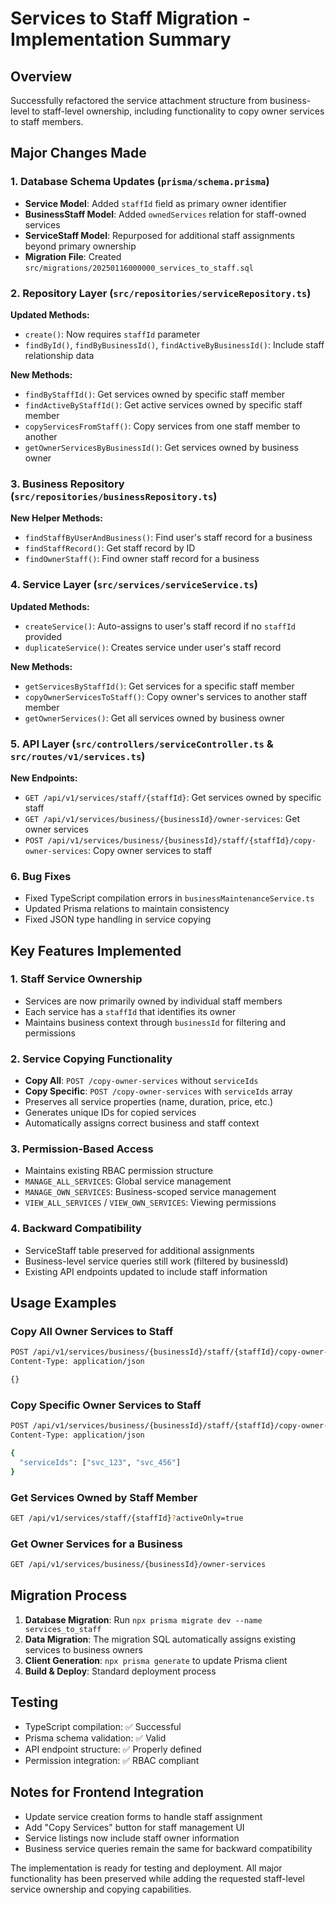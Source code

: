 # Services to Staff Migration - Implementation Summary

## Overview
Successfully refactored the service attachment structure from business-level to staff-level ownership, including functionality to copy owner services to staff members.

## Major Changes Made

### 1. Database Schema Updates (`prisma/schema.prisma`)
- **Service Model**: Added `staffId` field as primary owner identifier
- **BusinessStaff Model**: Added `ownedServices` relation for staff-owned services
- **ServiceStaff Model**: Repurposed for additional staff assignments beyond primary ownership
- **Migration File**: Created `src/migrations/20250116000000_services_to_staff.sql`

### 2. Repository Layer (`src/repositories/serviceRepository.ts`)
**Updated Methods:**
- `create()`: Now requires `staffId` parameter
- `findById()`, `findByBusinessId()`, `findActiveByBusinessId()`: Include staff relationship data

**New Methods:**
- `findByStaffId()`: Get services owned by specific staff member
- `findActiveByStaffId()`: Get active services owned by specific staff member
- `copyServicesFromStaff()`: Copy services from one staff member to another
- `getOwnerServicesByBusinessId()`: Get services owned by business owner

### 3. Business Repository (`src/repositories/businessRepository.ts`)
**New Helper Methods:**
- `findStaffByUserAndBusiness()`: Find user's staff record for a business
- `findStaffRecord()`: Get staff record by ID
- `findOwnerStaff()`: Find owner staff record for a business

### 4. Service Layer (`src/services/serviceService.ts`)
**Updated Methods:**
- `createService()`: Auto-assigns to user's staff record if no `staffId` provided
- `duplicateService()`: Creates service under user's staff record

**New Methods:**
- `getServicesByStaffId()`: Get services for a specific staff member
- `copyOwnerServicesToStaff()`: Copy owner's services to another staff member
- `getOwnerServices()`: Get all services owned by business owner

### 5. API Layer (`src/controllers/serviceController.ts` & `src/routes/v1/services.ts`)
**New Endpoints:**
- `GET /api/v1/services/staff/{staffId}`: Get services owned by specific staff
- `GET /api/v1/services/business/{businessId}/owner-services`: Get owner services
- `POST /api/v1/services/business/{businessId}/staff/{staffId}/copy-owner-services`: Copy owner services to staff

### 6. Bug Fixes
- Fixed TypeScript compilation errors in `businessMaintenanceService.ts`
- Updated Prisma relations to maintain consistency
- Fixed JSON type handling in service copying

## Key Features Implemented

### 1. Staff Service Ownership
- Services are now primarily owned by individual staff members
- Each service has a `staffId` that identifies its owner
- Maintains business context through `businessId` for filtering and permissions

### 2. Service Copying Functionality
- **Copy All**: `POST /copy-owner-services` without `serviceIds`
- **Copy Specific**: `POST /copy-owner-services` with `serviceIds` array
- Preserves all service properties (name, duration, price, etc.)
- Generates unique IDs for copied services
- Automatically assigns correct business and staff context

### 3. Permission-Based Access
- Maintains existing RBAC permission structure
- `MANAGE_ALL_SERVICES`: Global service management
- `MANAGE_OWN_SERVICES`: Business-scoped service management
- `VIEW_ALL_SERVICES` / `VIEW_OWN_SERVICES`: Viewing permissions

### 4. Backward Compatibility
- ServiceStaff table preserved for additional assignments
- Business-level service queries still work (filtered by businessId)
- Existing API endpoints updated to include staff information

## Usage Examples

### Copy All Owner Services to Staff
```bash
POST /api/v1/services/business/{businessId}/staff/{staffId}/copy-owner-services
Content-Type: application/json

{}
```

### Copy Specific Owner Services to Staff
```bash
POST /api/v1/services/business/{businessId}/staff/{staffId}/copy-owner-services
Content-Type: application/json

{
  "serviceIds": ["svc_123", "svc_456"]
}
```

### Get Services Owned by Staff Member
```bash
GET /api/v1/services/staff/{staffId}?activeOnly=true
```

### Get Owner Services for a Business
```bash
GET /api/v1/services/business/{businessId}/owner-services
```

## Migration Process
1. **Database Migration**: Run `npx prisma migrate dev --name services_to_staff`
2. **Data Migration**: The migration SQL automatically assigns existing services to business owners
3. **Client Generation**: `npx prisma generate` to update Prisma client
4. **Build & Deploy**: Standard deployment process

## Testing
- TypeScript compilation: ✅ Successful
- Prisma schema validation: ✅ Valid
- API endpoint structure: ✅ Properly defined
- Permission integration: ✅ RBAC compliant

## Notes for Frontend Integration
- Update service creation forms to handle staff assignment
- Add "Copy Services" button for staff management UI
- Service listings now include staff owner information
- Business service queries remain the same for backward compatibility

The implementation is ready for testing and deployment. All major functionality has been preserved while adding the requested staff-level service ownership and copying capabilities.
